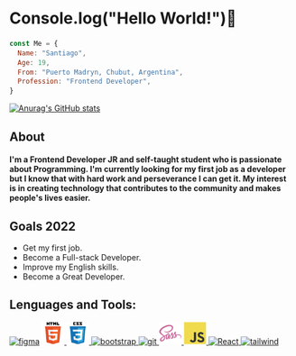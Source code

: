 # Console.log("Hello World!")👋
```javascript
const Me = {
  Name: "Santiago",
  Age: 19,
  From: "Puerto Madryn, Chubut, Argentina",
  Profession: "Frontend Developer",
}
```

[![Anurag's GitHub stats](https://github-readme-stats.vercel.app/api?username=Santipac)](https://github.com/anuraghazra/github-readme-stats)

## About
#### I'm a Frontend Developer JR and self-taught student who is passionate about Programming. I'm currently looking for my first job as a developer but I know that with hard work and perseverance I can get it. My interest is in creating technology that contributes to the community and makes people's lives easier.

## Goals 2022
- Get my first job.
- Become a Full-stack Developer.
- Improve my English skills.
- Become a Great Developer.

## Lenguages and Tools:
<p align="left"> 
   <a href="https://www.figma.com/" target="_blank" rel="noreferrer" padding="16px"> <img src="https://www.vectorlogo.zone/logos/figma/figma-icon.svg" alt="figma" width="40" height="40"/></a>    <a href="https://www.w3.org/html/" target="_blank" rel="noreferrer" padding="16px"> <img src="https://raw.githubusercontent.com/devicons/devicon/master/icons/html5/html5-original-wordmark.svg" alt="html5" width="40" height="40"/> </a>    <a href="https://www.w3schools.com/css/" target="_blank" rel="noreferrer" padding="16px"> <img src="https://raw.githubusercontent.com/devicons/devicon/master/icons/css3/css3-original-wordmark.svg" alt="css3" width="40" height="40"/> </a>   <a href="https://getbootstrap.com" target="_blank" rel="noreferrer" padding="16px"> <img src="https://user-images.githubusercontent.com/92342946/174460830-20a73dee-8bd5-4f3f-9323-009a0e37d35f.png" alt="bootstrap" width="40" height="40"/> </a>   <a href="https://git-scm.com/" target="_blank" rel="noreferrer" padding="16px"> <img src="https://www.vectorlogo.zone/logos/git-scm/git-scm-icon.svg" alt="git" width="40" height="40"/> </a>  <a href="https://sass-lang.com" target="_blank" rel="noreferrer" padding="16px"> <img src="https://raw.githubusercontent.com/devicons/devicon/master/icons/sass/sass-original.svg" alt="sass" width="40" height="40"/> </ a>    <a href="https://developer.mozilla.org/en-US/docs/Web/JavaScript" target="_blank" rel="noreferrer" padding="16px"> <img src="https://raw.githubusercontent.com/devicons/devicon/master/icons/javascript/javascript-original.svg" alt="javascript" width="40" height="40"/> </a>  <a href="https://reactjs.org" target="_blank" rel="noreferrer" padding="16px"> <img src="https://user-images.githubusercontent.com/92342946/174460858-3b0a7251-54b4-484f-b7f0-35abe2e2a646.png" alt="React" width="40" height="40"/> </a>    <a href="https://tailwindcss.com/" target="_blank" rel="noreferrer" padding="16px"> <img src="https://user-images.githubusercontent.com/92342946/174460808-7abc0378-35dc-4830-bab4-1b4dc0e866b7.png" alt="tailwind" width="40" height="40"/> </a>
</p>
